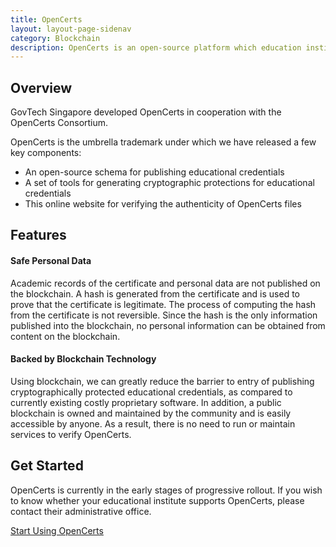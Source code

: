 ```yaml
---
title: OpenCerts
layout: layout-page-sidenav
category: Blockchain
description: OpenCerts is an open-source platform which education institutions can adopt for issuing certificates.
---
```


## Overview

GovTech Singapore developed OpenCerts in cooperation with the OpenCerts Consortium.

OpenCerts is the umbrella trademark under which we have released a few key components:

- An open-source schema for publishing educational credentials
- A set of tools for generating cryptographic protections for educational credentials
- This online website for verifying the authenticity of OpenCerts files

## Features

#### Safe Personal Data

Academic records of the certificate and personal data are not published on the blockchain. A hash is generated from the certificate and is used to prove that the certificate is legitimate. The process of computing the hash from the certificate is not reversible. Since the hash is the only information published into the blockchain, no personal information can be obtained from content on the blockchain.

#### Backed by Blockchain Technology

Using blockchain, we can greatly reduce the barrier to entry of publishing cryptographically protected educational credentials, as compared to currently existing costly proprietary software. In addition, a public blockchain is owned and maintained by the community and is easily accessible by anyone. As a result, there is no need to run or maintain services to verify OpenCerts.

## Get Started

OpenCerts is currently in the early stages of progressive rollout. If you wish to know whether your educational institute supports OpenCerts, please contact their administrative office.

[Start Using OpenCerts](https://opencerts.io/)
